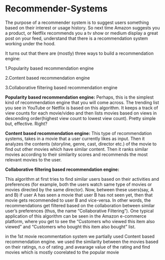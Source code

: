 # Recommender-Systems
The purpose of a recommender system is to suggest users something based on their interest or usage history. So next time Amazon suggests you a product, or Netflix recommends you a tv show or medium display a great post on your feed, understand that there is a recommendation system working under the hood.

It turns out that there are (mostly) three ways to build a recommendation engine:

1.Popularity based recommendation engine

2.Content based recommendation engine

3.Collaborative filtering based recommendation engine

**Popularity based recommendation engine:**
Perhaps, this is the simplest kind of recommendation engine that you will come across. The trending list you see in YouTube or Netflix is based on this algorithm. It keeps a track of view counts for each movie/video and then lists movies based on views in descending order(highest view count to lowest view count). Pretty simple but, effective. Right?

**Content based recommendation engine:**
This type of recommendation systems, takes in a movie that a user currently likes as input. Then it analyzes the contents (storyline, genre, cast, director etc.) of the movie to find out other movies which have similar content. Then it ranks similar movies according to their similarity scores and recommends the most relevant movies to the user.

**Collaborative filtering based recommendation engine:**

This algorithm at first tries to find similar users based on their activities and preferences (for example, both the users watch same type of movies or movies directed by the same director). Now, between these users(say, A and B) if user A has seen a movie that user B has not seen yet, then that movie gets recommended to user B and vice-versa. In other words, the recommendations get filtered based on the collaboration between similar user’s preferences (thus, the name “Collaborative Filtering”). One typical application of this algorithm can be seen in the Amazon e-commerce platform, where you get to see the “Customers who viewed this item also viewed” and “Customers who bought this item also bought” list.

in the 1st movie recommentation system we partially used Content based recommendation engine. we used the similarity between the movies based on their ratings, n.o of rating ,and avearage value of the rating and find movies which is mostly coorelated to the popular movie

